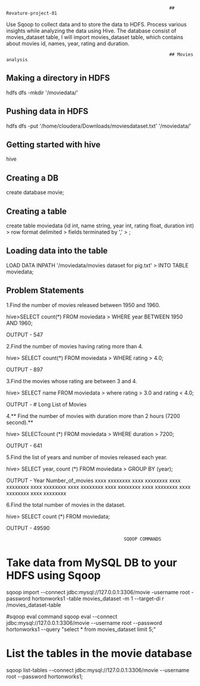                                                                  ## Revature-project-01
                                                                                  
Use Sqoop to collect data and to store the data to HDFS. Process various insights while analyzing the data using Hive. The database consist of movies_dataset  table, I will import movies_dataset table, which contains about movies id, names, year, rating and duration. 


                                                                 ## Movies analysis
## Making a directory in HDFS

hdfs dfs -mkdir '/moviedata/'

## Pushing data in HDFS

hdfs dfs -put '/home/cloudera/Downloads/moviesdataset.txt' '/moviedata/'

## Getting started with hive

hive

## Creating a DB

create database movie;

## Creating a table

create table moviedata (id int, name string, year int, rating float, duration int) > row format delimited > fields terminated by ',' > ;

## Loading data into the table

LOAD DATA INPATH '/moviedata/movies dataset for pig.txt' > INTO TABLE moviedata;

## Problem Statements

1.Find the number of movies released between 1950 and 1960.

hive>SELECT count(*) FROM moviedata > WHERE year BETWEEN 1950 AND 1960;

OUTPUT - 547

2.Find the number of movies having rating more than 4.

hive> SELECT count(*) FROM moviedata > WHERE rating > 4.0;

OUTPUT - 897

3.Find the movies whose rating are between 3 and 4.

hive> SELECT name FROM moviedata > where rating > 3.0 and rating < 4.0;

OUTPUT - # Long List of Movies

4.** Find the number of movies with duration more than 2 hours (7200 second).**

hive> SELECTcount (*) FROM moviedata > WHERE duration > 7200;

OUTPUT - 641

5.Find the list of years and number of movies released each year.

hive> SELECT year, count (*) FROM moviedata > GROUP BY (year);

OUTPUT - Year Number_of_movies xxxx xxxxxxxx xxxx xxxxxxxx xxxx xxxxxxxx xxxx xxxxxxxx xxxx xxxxxxxx xxxx xxxxxxxx xxxx xxxxxxxx xxxx xxxxxxxx xxxx xxxxxxxx

6.Find the total number of movies in the dataset.

hive> SELECT count (*) FROM moviedata;

OUTPUT - 49590


                                                SQOOP COMMANDS                                               

# Take data from MySQL DB to your HDFS using Sqoop
sqoop import --connect jdbc:mysql://127.0.0.1:3306/movie -username root -password hortonworks1 -table movies_dataset -m 1 --target-di
r /movies_dataset-table

#sqoop eval command
sqoop eval --connect jdbc:mysql://127.0.0.1:3306/movie --username root --password hortonworks1 --query "select * from movies_dataset 
limit 5;"              

# List the tables in the movie database
sqoop list-tables --connect jdbc:mysql://127.0.0.1:3306/movie --username root --password hortonworks1;
     
